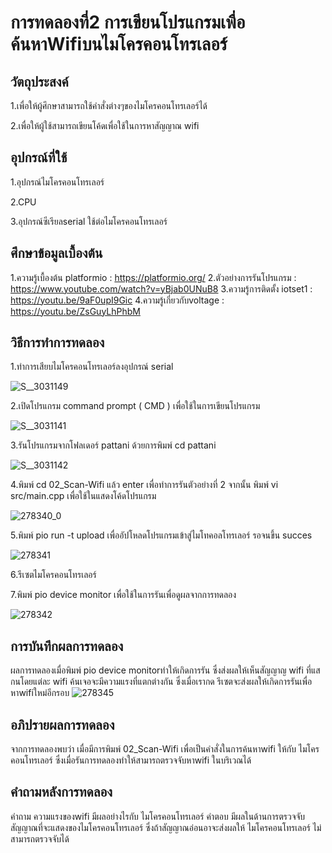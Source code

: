 # การทดลองที่2 การเขียนโปรแกรมเพื่อค้นหาWifiบนไมโครคอนโทรเลอร์
## วัตถุประสงค์
 1.เพื่อให้ผู้ศึกษาสามารถใช้คำสั่งต่างๆของไมโครคอนโทรเลอร์ได้
 
 2.เพื่อให้ผู้ใช้สามารถเขียนโค้ดเพื่อใช้ในการหาสัญญาณ wifi
 
## อุปกรณ์ที่ใช้
 1.อุปกรณ์ไมโครคอนโทรเลอร์
 
 2.CPU
 
 3.อุปกรณ์ซีเรียลserial ใช้ต่อไมโครคอนโทรเลอร์
## ศึกษาข้อมูลเบื้องต้น
1.ความรู้เบื้องต้น platformio : https://platformio.org/
2.ตัวอย่างการรันโปรแกรม : https://www.youtube.com/watch?v=yBjab0UNuB8
3.ความรู้การติดตั้ง iotset1 : https://youtu.be/9aF0upI9Gic
4.ความรู้เกี่ยวกับvoltage : https://youtu.be/ZsGuyLhPhbM

## วิธีการทำการทดลอง
1.ทำการเสียบไมโครคอนโทรเลอร์ลงอุปกรณ์ serial  

![S__3031149](https://user-images.githubusercontent.com/80879549/112361432-f46bf200-8d05-11eb-9a3f-778f9d3aa94b.jpg)

2.เปิดโปรแกรม command prompt ( CMD ) เพื่อใช้ในการเขียนโปรแกรม

![S__3031141](https://user-images.githubusercontent.com/80879549/112360507-fa150800-8d04-11eb-8c65-759c7a793f66.jpg)

3.รันโปรแกรมจากโฟลเดอร์ pattani ด้วยการพิมพ์ cd pattani

![S__3031142](https://user-images.githubusercontent.com/80879549/112360559-09945100-8d05-11eb-9b23-7b3a6ae71765.jpg)

4.พิมพ์ cd 02_Scan-Wifi แล้ว enter เพื่อทำการรันตัวอย่างที่ 2 จากนั้น พิมพ์ vi src/main.cpp เพื่อใช้ในแสดงโค้ดโปรแกรม

![278340_0](https://user-images.githubusercontent.com/80879549/112369268-94c61480-8d0e-11eb-8fff-d97a557b2496.jpg)

5.พิมพ์ pio run -t upload เพื่ออัปโหลดโปรแกรมเข้าสู่ไมโทคอลโทรเลอร์ รอจนขึ้น succes

![278341](https://user-images.githubusercontent.com/80879549/112369281-98599b80-8d0e-11eb-96f7-a5962bb4326e.jpg)

6.รีเซตไมโครคอนโทรเลอร์


7.พิมพ์ pio device monitor เพื่อใช้ในการรันเพื่อดูผลจากการทดลอง

![278342](https://user-images.githubusercontent.com/80879549/112369301-9c85b900-8d0e-11eb-8514-b3d4b7bb98b9.jpg)
## การบันทึกผลการทดลอง
ผลการทดลองเมื่อพิมพ์ pio device monitorทำให้เกิดการรัน ซึ่งส่งผลให้เห็นสัญญาญ wifi ที่แสกนโดยแต่ละ wifi ค้นเจอจะมีความแรงที่แตกต่างกัน ซึ่งเมื่อเรากด รีเซตจะส่งผลให้เกิดการรันเพื่อหาwifiใหม่อีกรอบ
![278345](https://user-images.githubusercontent.com/80879549/112369710-1453e380-8d0f-11eb-8b9d-a1082d96a4e8.jpg)


## อภิปรายผลการทดลอง
จากการทดลองพบว่า เมื่อมีการพิมพ์ 02_Scan-Wifi เพื่อเป็นคำสั่งในการค้นหาwifi ให้กับ ไมโครคอนโทรเลอร์ ซึ่งเมื่อรันการทดลองทำให้สามารถตรวจจับหาwifi ในบริเวณได้

## คำถามหลังการทดลอง 
คำถาม ความแรงของwifi มีผลอย่างไรกับ ไมโครคอนโทรเลอร์
คำตอบ มีผลในด้านการตรวจจับสัญญาณที่จะแสดงของไมโครคอนโทรเลอร์ ซึ่งถ้าสัญญาณอ่อนอาจะส่งผลให้ ไมโครคอนโทรเลอร์ ไม่สามารถตรวจจับได้


